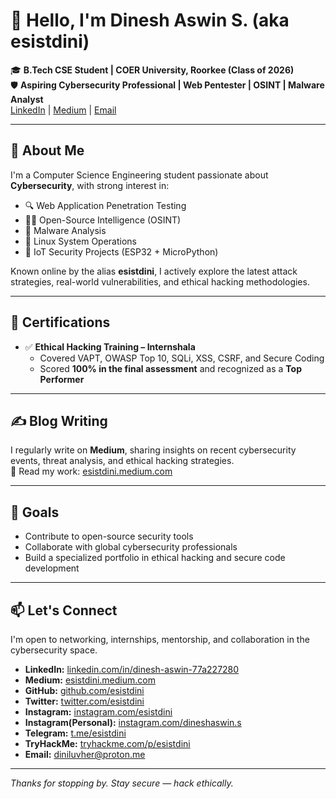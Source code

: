 # 👋 Hello, I'm Dinesh Aswin S. (aka esistdini)

🎓 **B.Tech CSE Student | COER University, Roorkee (Class of 2026)**  
🛡️ **Aspiring Cybersecurity Professional | Web Pentester | OSINT | Malware Analyst**  
  [LinkedIn](https://www.linkedin.com/in/dinesh-aswin-s/) | [Medium](https://esistdini.medium.com/) | [Email](mailto:diniluvher@proton.me)

---

## 🧠 About Me

I'm a Computer Science Engineering student passionate about **Cybersecurity**, with strong interest in:

- 🔍 Web Application Penetration Testing  
- 🕵️‍♂️ Open-Source Intelligence (OSINT)  
- 🦠 Malware Analysis  
- 🐧 Linux System Operations  
- 📡 IoT Security Projects (ESP32 + MicroPython)

Known online by the alias **esistdini**, I actively explore the latest attack strategies, real-world vulnerabilities, and ethical hacking methodologies.

---

## 📜 Certifications

- ✅ **Ethical Hacking Training – Internshala**  
   - Covered VAPT, OWASP Top 10, SQLi, XSS, CSRF, and Secure Coding  
   - Scored **100% in the final assessment** and recognized as a **Top Performer**

---

## ✍️ Blog Writing

I regularly write on **Medium**, sharing insights on recent cybersecurity events, threat analysis, and ethical hacking strategies.  
📖 Read my work: [esistdini.medium.com](https://esistdini.medium.com/)

---

## 🚀 Goals

- Contribute to open-source security tools  
- Collaborate with global cybersecurity professionals  
- Build a specialized portfolio in ethical hacking and secure code development  

---

## 📫 Let's Connect

I'm open to networking, internships, mentorship, and collaboration in the cybersecurity space.

- **LinkedIn:** [linkedin.com/in/dinesh-aswin-77a227280](https://www.linkedin.com/in/dinesh-aswin-77a227280)  
- **Medium:** [esistdini.medium.com](https://esistdini.medium.com/)  
- **GitHub:** [github.com/esistdini](https://github.com/esistdini)  
- **Twitter:** [twitter.com/esistdini](https://twitter.com/esistdini)  
- **Instagram:** [instagram.com/esistdini](https://www.instagram.com/esistdini/)
- **Instagram(Personal):** [instagram.com/dineshaswin.s](https://www.instagram.com/dineshaswin.s/) 
- **Telegram:** [t.me/esistdini](https://t.me/esistdini)  
- **TryHackMe:** [tryhackme.com/p/esistdini](https://tryhackme.com/p/esistdini)  
- **Email:** [diniluvher@proton.me](mailto:diniluvher@proton.me)

---

*Thanks for stopping by. Stay secure — hack ethically.*



